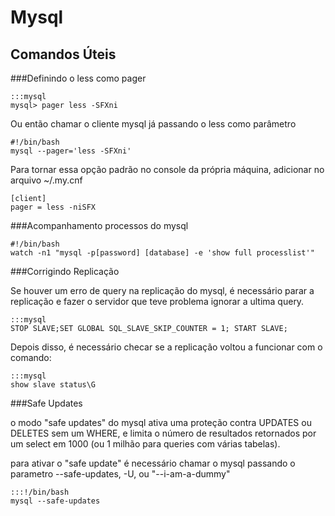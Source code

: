 Mysql
=====

Comandos Úteis
--------------

###Definindo o less como pager

    :::mysql
    mysql> pager less -SFXni

Ou então chamar o cliente mysql já passando o less como parâmetro

    #!/bin/bash
    mysql --pager='less -SFXni'

Para tornar essa opção padrão no console da própria máquina, adicionar no
arquivo ~/.my.cnf

    [client]
    pager = less -niSFX

###Acompanhamento processos do mysql

    #!/bin/bash
    watch -n1 "mysql -p[password] [database] -e 'show full processlist'"

###Corrigindo Replicação
    
Se houver um erro de query na replicação do mysql, é necessário parar a
replicação e fazer o servidor que teve problema ignorar a ultima query.

    :::mysql
    STOP SLAVE;SET GLOBAL SQL_SLAVE_SKIP_COUNTER = 1; START SLAVE;

Depois disso, é necessário checar se a replicação voltou a funcionar com o
comando:

    :::mysql
    show slave status\G

###Safe Updates

o modo "safe updates" do mysql ativa uma proteção contra UPDATES ou DELETES sem
um WHERE, e limita o número de resultados retornados por um select em 1000 (ou
1 milhão para queries com várias tabelas).

para ativar o "safe update" é necessário chamar o mysql passando o parametro
--safe-updates, -U, ou "--i-am-a-dummy"

    :::!/bin/bash
    mysql --safe-updates
